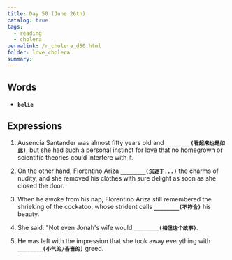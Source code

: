 ```yaml
---
title: Day 50 (June 26th)
catalog: true
tags: 
  - reading
  - cholera
permalink: /r_cholera_d50.html
folder: love_cholera
summary: 
---
```


## Words

-   <b data-toggle="tooltip" data-original-title="{{site.data.glossary.belie}}">`belie`</b>



## Expressions

1.  Ausencia Santander was almost fifty years old and <b data-toggle="tooltip" data-original-title="{{site.data.answers.e0_a}}">`________(看起来也是如此)`</b>, but she had such a personal instinct for love that no homegrown or scientific theories could interfere with it.

2.  On the other hand, Florentino Ariza <b data-toggle="tooltip" data-original-title="{{site.data.answers.e0_b}}">`________(沉迷于...)`</b> the charms of nudity, and she removed his clothes with sure delight as soon as she closed the door.

3.  When he awoke from his nap, Florentino Ariza still remembered the shrieking of the cockatoo, whose strident calls <b data-toggle="tooltip" data-original-title="{{site.data.answers.e0_c}}">`________(不符合)`</b> his beauty.

4.  She said: "Not even Jonah's wife would <b data-toggle="tooltip" data-original-title="{{site.data.answers.e0_d}}">`________(相信这个故事)`</b>.

5.  He was left with the impression that she took away everything with <b data-toggle="tooltip" data-original-title="{{site.data.answers.e0_e}}">`________(小气的/吝啬的)`</b> greed.